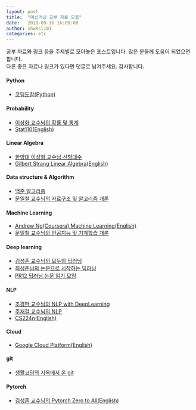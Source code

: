 ```yaml
---
layout: post
title:  "머신러닝 공부 자료 모음"
date:   2018-09-16 16:00:00
author: shwksl101
categories: etc
---
```


공부 자료와 링크 등을 주제별로 모아놓은 포스트입니다.
많은 분들께 도움이 되었으면 합니다.  
다른 좋은 자료나 링크가 있다면 댓글로 남겨주세요. 감사합니다.

#### Python
* [코딩도장(Python)](https://dojang.io/course/view.php?id=3)

#### Probability
* [이상화 교수님의 확률 및 통계](https://www.youtube.com/watch?v=2ewO_6msPbA&feature=youtu.be)
* [Stat110(English)](https://www.youtube.com/watch?v=KbB0FjPg0mw&list=PL2SOU6wwxB0uwwH80KTQ6ht66KWxbzTIo&index=1)

#### Linear Algebra
* [한양대 이상화 교수님 선형대수](https://www.youtube.com/playlist?list=PLSN_PltQeOyjDGSghAf92VhdMBeaLZWR3)
* [Gilbert Strang Linear Algebra(English)](https://www.youtube.com/watch?v=ZK3O402wf1c&list=PLE7DDD91010BC51F8&index=1)

#### Data structure & Algorithm
* [백준 알고리즘](https://www.acmicpc.net/)
* [문일철 교수님의 자료구조 및 알고리즘 개론](http://kooc.kaist.ac.kr/intro-data-and-algo-2018/joinLectures/14730)

#### Machine Learning
* [Andrew Ng(Coursera) Machine Learning(English)](https://www.coursera.org/learn/machine-learning/home/welcome)
* [문일철 교수님의 인공지능 및 기계학습 개론](https://www.edwith.org/machinelearning1_17/joinLectures/9738)

#### Deep learning
* [김성훈 교수님의 모두의 딥러닝](https://www.youtube.com/watch?v=BS6O0zOGX4E&list=PLlMkM4tgfjnLSOjrEJN31gZATbcj_MpUm)
* [최성준님의 논문으로 시작하는 딥러닝](https://www.edwith.org/deeplearningchoi)
* [PR12 딥러닝 논문 읽기 모임](https://www.youtube.com/watch?v=auKdde7Anr8&list=PLlMkM4tgfjnJhhd4wn5aj8fVTYJwIpWkS)

#### NLP
* [조경현 교수님의 NLP with DeepLearning](https://www.edwith.org/deepnlp)
* [주재걸 교수님의 NLP](https://www.youtube.com/watch?v=S0mOsBlJ2TE&list=PLep-kTP3NkcPqughb3SOLiSqza_koBewh)
* [CS224n(English)](https://www.youtube.com/watch?v=OQQ-W_63UgQ&list=PL3FW7Lu3i5Jsnh1rnUwq_TcylNr7EkRe6)

#### Cloud
* [Google Cloud Platform(English)](https://www.coursera.org/learn/serverless-machine-learning-gcp/lecture/jghRx/welcome-to-the-course)

#### git
* [생활코딩의 지옥에서 온 git](https://opentutorials.org/course/2708)

#### Pytorch
* [김성훈 교수님의 Pytorch Zero to All(English)](https://www.youtube.com/watch?v=SKq-pmkekTk&list=PLlMkM4tgfjnJ3I-dbhO9JTw7gNty6o_2m)
